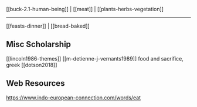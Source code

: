 [[buck-2.1-human-being]] | [[meat]] | [[plants-herbs-vegetation]]

---
[[feasts-dinner]] | [[bread-baked]]

## Misc Scholarship
[[lincoln1986-themes]]
[[m-detienne-j-vernants1989]] food and sacrifice, greek
[[dotson2018]]


## Web Resources
https://www.indo-european-connection.com/words/eat
